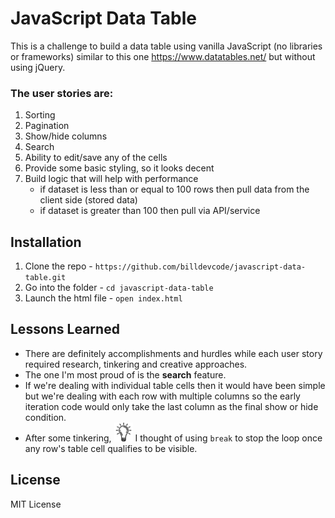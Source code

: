 # JavaScript Data Table

This is a challenge to build a data table using vanilla JavaScript (no libraries or frameworks) similar to this one https://www.datatables.net/ but without using jQuery.

### The user stories are:
1. Sorting
2. Pagination
3. Show/hide columns
4. Search
5. Ability to edit/save any of the cells
6. Provide some basic styling, so it looks decent
7. Build logic that will help with performance
    - if dataset is less than or equal to 100 rows then pull data from the client side (stored data)
    - if dataset is greater than 100 then pull via API/service

## Installation

1. Clone the repo - `https://github.com/billdevcode/javascript-data-table.git`
2. Go into the folder - `cd javascript-data-table`
3. Launch the html file - `open index.html`

## Lessons Learned

- There are definitely accomplishments and hurdles while each user story required research, tinkering and creative approaches.
- The one I'm most proud of is the **search** feature.
- If we're dealing with individual table cells then it would have been simple but we're dealing with each row with multiple columns so the early iteration code would only take the last column as the final show or hide condition.
- After some tinkering, <img src="./assets/lightbulb.png" width="30"> I thought of using `break` to stop the loop once any row's table cell qualifies to be visible.

## License

MIT License
